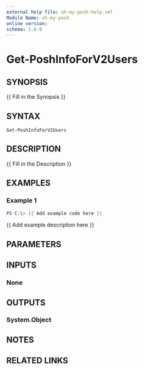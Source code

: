 ```yaml
---
external help file: oh-my-posh-help.xml
Module Name: oh-my-posh
online version:
schema: 2.0.0
---
```


# Get-PoshInfoForV2Users

## SYNOPSIS
{{ Fill in the Synopsis }}

## SYNTAX

```
Get-PoshInfoForV2Users
```

## DESCRIPTION
{{ Fill in the Description }}

## EXAMPLES

### Example 1
```powershell
PS C:\> {{ Add example code here }}
```

{{ Add example description here }}

## PARAMETERS

## INPUTS

### None

## OUTPUTS

### System.Object
## NOTES

## RELATED LINKS
